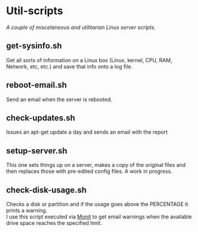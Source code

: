 # Util-scripts

_A couple of miscelaneous and utilitarian Linux server scripts._

## get-sysinfo.sh

Get all sorts of information on a Linux box (Linux, kernel, CPU, RAM, Network, etc, etc.) and save that info onto a log file.

## reboot-email.sh

Send an email when the server is rebooted.

## check-updates.sh

Issues an apt-get update a day and sends an email with the report

## setup-server.sh

This one sets things up on a server, makes a copy of the original files and then replaces those with pre-edited config files. A work in progress.

## check-disk-usage.sh
Checks a disk or partition and if the usage goes above the PERCENTAGE it prints a warning.  
I use this script executed via [Monit](https://mmonit.com/monit/) to get email warnings when the available drive space reaches the specified limit.
